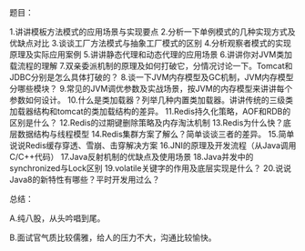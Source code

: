 题目：

1.讲讲模板方法模式的应用场景与实现要点
2.分析一下单例模式的几种实现方式及优缺点对比
3.谈谈工厂方法模式与抽象工厂模式的区别
4.分析观察者模式的实现原理及实际应用案例
5.讲讲静态代理和动态代理的应用场景
6.讲讲你对JVM类加载流程的理解
7.双亲委派机制的原理及如何打破它，分情况讨论一下。Tomcat和JDBC分别是怎么具体打破的？
8.谈一下JVM内存模型及GC机制，JVM内存模型分哪些模块？
9.常见的JVM调优参数及实战场景，按JVM的内存模型来讲讲每个参数如何设计。
10.什么是类加载器？列举几种内置类加载器。讲讲传统的三级类加载器结构和tomcat的类加载结构的差异。
11.Redis持久化策略，AOF和RDB的区别是什么？
12.Redis的过期键删除策略及内存淘汰机制
13.Redis为什么快？底层数据结构与线程模型
14.Redis集群方案了解么？简单谈谈三者的差异。
15.简单说说Redis缓存穿透、雪崩、击穿解决方案
16.JNI的原理及开发流程（从Java调用C/C++代码）
17.Java反射机制的优缺点及使用场景
18.Java并发中的synchronized与Lock区别
19.volatile关键字的作用及底层实现是什么？
20.说说Java8的新特性有哪些？平时开发用过么？

总结：

A.纯八股，从头吟唱到尾。

B.面试官气质比较儒雅，给人的压力不大，沟通比较愉快。